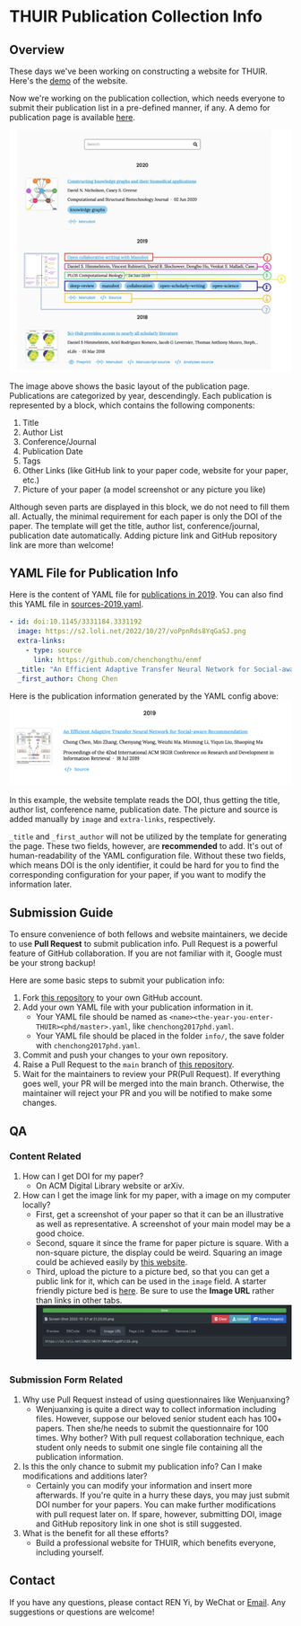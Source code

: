 # THUIR Publication Collection Info
## Overview
These days we've been working on constructing a website for THUIR. Here's the [demo](https://thuir.github.io/lab-website-template/) of the website.

Now we're working on the publication collection, which needs everyone to submit their publication list in a pre-defined manner, if any. A demo for publication page is available [here](https://thuir.github.io/lab-website-template/publications/). 

![publication-illustration](_fig/publication-illustration.jpeg)

The image above shows the basic layout of the publication page. Publications are categorized by year, descendingly. Each publication is represented by a block, which contains the following components:
1. Title
2. Author List
3. Conference/Journal
4. Publication Date
5. Tags
6. Other Links (like GitHub link to your paper code, website for your paper, etc.)
7. Picture of your paper (a model screenshot or any picture you like)

Although seven parts are displayed in this block, we do not need to fill them all. Actually, the minimal requirement for each paper is only the DOI of the paper. The template will get the title, author list, conference/journal, publication date automatically. Adding picture link and GitHub repository link are more than welcome!

## YAML File for Publication Info
Here is the content of YAML file for [publications in 2019](https://thuir.github.io/lab-website-template/publications/#2019). You can also find this YAML file in [sources-2019.yaml](https://github.com/THUIR/lab-website-template/blob/main/_data/sources-2019.yaml).

```yaml
- id: doi:10.1145/3331184.3331192
  image: https://s2.loli.net/2022/10/27/voPpnRds8YqGaSJ.png
  extra-links:
    - type: source
      link: https://github.com/chenchongthu/enmf
  _title: "An Efficient Adaptive Transfer Neural Network for Social-aware Recommendation"
  _first_author: Chong Chen
```

Here is the publication information generated by the YAML config above:
![enmf-block-demo](_fig/publication-enmf-block.png)

In this example, the website template reads the DOI, thus getting the title, author list, conference name, publication date. The picture and source is added manually by `image` and `extra-links`, respectively.

`_title` and `_first_author` will not be utilized by the template for generating the page. These two fields, however, are **recommended** to add. It's out of human-readability of the YAML configuration file. Without these two fields, which means DOI is the only identifier, it could be hard for you to find the corresponding configuration for your paper, if you want to modify the information later.

## Submission Guide
To ensure convenience of both fellows and website maintainers, we decide to use **Pull Request** to submit publication info. Pull Request is a powerful feature of GitHub collaboration. If you are not familiar with it, Google must be your strong backup! 

Here are some basic steps to submit your publication info:

1. Fork [this repository](https://github.com/nmrenyi/thuir-publication-info) to your own GitHub account.
2. Add your own YAML file with your publication information in it.
   - Your YAML file should be named as `<name><the-year-you-enter-THUIR><phd/master>.yaml`, like `chenchong2017phd.yaml`.
   - Your YAML file should be placed in the folder `info/`, the save folder with `chenchong2017phd.yaml`.
3. Commit and push your changes to your own repository.
4. Raise a Pull Request to the `main` branch of [this repository](https://github.com/nmrenyi/thuir-publication-info).
5. Wait for the maintainers to review your PR(Pull Request). If everything goes well, your PR will be merged into the main branch. Otherwise, the maintainer will reject your PR and you will be notified to make some changes.

## QA
### Content Related
1. How can I get DOI for my paper?
   - On ACM Digital Library website or arXiv.
2. How can I get the image link for my paper, with a image on my computer locally?
   - First, get a screenshot of your paper so that it can be an illustrative as well as representative. A screenshot of your main model may be a good choice.
   - Second, square it since the frame for paper picture is square. With a non-square picture, the display could be weird. Squaring an image could be achieved easily by [this website](https://squaremyimage.com).
   - Third, upload the picture to a picture bed, so that you can get a public link for it, which can be used in the `image` field. A starter friendly picture bed is [here](https://smms.app). Be sure to use the **Image URL** rather than links in other tabs. ![image-url](_fig/pic-bed-pic-url.png)

### Submission Form Related
1. Why use Pull Request instead of using questionnaires like Wenjuanxing?
   - Wenjuanxing is quite a direct way to collect information including files. However, suppose our beloved senior student each has 100+ papers. Then she/he needs to submit the questionnaire for 100 times. Why bother? With pull request collaboration technique, each student only needs to submit one single file containing all the publication information.
2. Is this the only chance to submit my publication info? Can I make modifications and additions later?
   - Certainly you can modify your information and insert more afterwards. If you're quite in a hurry these days, you may just submit DOI number for your papers. You can make further modifications with pull request later on. If spare, however, submitting DOI, image and GitHub repository link in one shot is still suggested.
3. What is the benefit for all these efforts?
   - Build a professional website for THUIR, which benefits everyone, including yourself.

## Contact
If you have any questions, please contact REN Yi, by WeChat or [Email](mailto:renyi1006@gmail.com). Any suggestions or questions are welcome!
